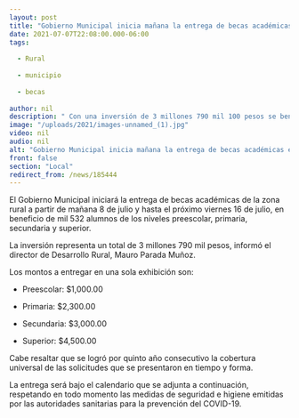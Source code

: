 ```yaml
---
layout: post
title: "Gobierno Municipal inicia mañana la entrega de becas académicas en la zona rural."
date: 2021-07-07T22:08:00.000-06:00
tags:
  
  - Rural
  
  - municipio
  
  - becas
  
author: nil
description: " Con una inversión de 3 millones 790 mil 100 pesos se beneficiarán a 1,532 alumnos."
image: "/uploads/2021/images-unnamed_(1).jpg"
video: nil
audio: nil
alt: "Gobierno Municipal inicia mañana la entrega de becas académicas en la zona rural."
front: false
section: "Local"
redirect_from: /news/185444
---
```


El Gobierno Municipal iniciará la entrega de becas académicas de la zona rural a partir de mañana 8 de julio y hasta el próximo viernes 16 de julio, en beneficio de mil 532 alumnos de los niveles preescolar, primaria, secundaria y superior.

La inversión representa un total de 3 millones 790 mil pesos, informó el director de Desarrollo Rural, Mauro Parada Muñoz.

Los montos a entregar en una sola exhibición son:

 - Preescolar: $1,000.00

- Primaria: $2,300.00

- Secundaria: $3,000.00

- Superior: $4,500.00

 
Cabe resaltar que se logró por quinto año consecutivo la cobertura universal de las solicitudes que se presentaron en tiempo y forma.

La entrega será bajo el calendario que se adjunta a continuación, respetando en todo momento las medidas de seguridad e higiene emitidas por las autoridades sanitarias para la prevención del COVID-19.